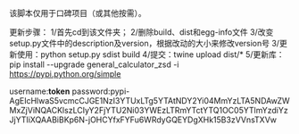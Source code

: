 该脚本仅用于口碑项目（或其他按需）。

更新步骤：
1/首先cd到该文件夹；
2/删除build、dist和egg-info文件
3/改变setup.py文件中的description及version，根据改动的大小来修改version号
3/更新使用：python setup.py sdist build
4/提交：twine upload dist/*
5/更新库：pip install --upgrade general_calculator_zsd -i https://pypi.python.org/simple

username:__token__
password:pypi-AgEIcHlwaS5vcmcCJGE1NzI3YTUxLTg5YTAtNDY2Yi04MmYzLTA5NDAwZWMxZjViNQACKlszLCIyY2FjYTU2Ni03YWEzLTRmYTctYTQ1OC05YTlmYzdiYzJjYTIiXQAABiBKp6N-jOHCYfxFYFu6WRdyGQEYDgXHk15B3zVVnsTXVw